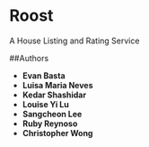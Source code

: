 Roost
=====

A House Listing and Rating Service

##Authors
- **Evan Basta**
- **Luisa Maria Neves**
- **Kedar Shashidar** 
- **Louise Yi Lu**
- **Sangcheon Lee** 
- **Ruby Reynoso**
- **Christopher Wong**
